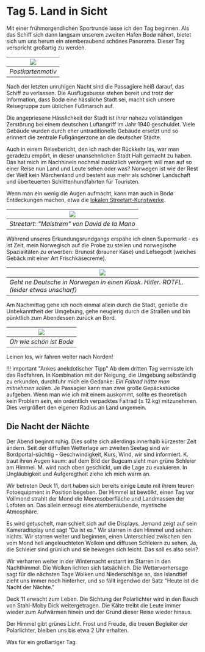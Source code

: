 <!--
.. title: Love Boat - The Real Story. Bodø
.. slug: norge05
.. date: 2019-03-24 18:32:32 UTC+01:00
.. tags: norwegen,norway,kreuzfahrt,cruise
.. category: unterwegs
.. link: 
.. description: 
.. type: text
-->

# Tag 5. Land in Sicht

Mit einer frühmorgendlichen Sportrunde lasse ich den Tag beginnen. Als das Schiff sich dann langsam unserem zweiten Hafen Bodø nähert, bietet sich um uns herum ein atemberaubend schönes Panorama. Dieser Tag verspricht großartig zu werden.

| ![](../../images/norge2019/09.png) |
| --- |
| *Postkartenmotiv* |

Nach der letzten unruhigen Nacht sind die Passagiere heiß darauf, das Schiff zu verlassen. Die Ausflugsbusse stehen bereit und trotz der Information, dass Bodø eine hässliche Stadt sei, macht sich unsere Reisegruppe zum üblichen Fußmarsch auf.

Die angepriesene Hässlichkeit der Stadt ist ihrer nahezu vollständigen Zerstörung bei einem deutschen Luftangriff im Jahr 1940 geschuldet. Viele Gebäude wurden durch eher untraditionelle Gebäude ersetzt und so erinnert die zentrale Fußgängerzone an die deutscher Städte.

Auch in einem Reisebericht, den ich nach der Rückkehr las, war man geradezu empört, in dieser unansehnlichen Stadt Halt gemacht zu haben. Das hat mich im Nachhinein nochmal zusätzlich verärgert: will man auf so einer Reise nun Land und Leute sehen oder was? Norwegen ist wie der Rest der Welt kein Märchenland und besteht aus mehr als schöner Landschaft und überteuerten Schlittenhundfahrten für Touristen.

Wenn man ein wenig die Augen aufmacht, kann man auch in Bodø Entdeckungen machen, etwa die [lokalen Streetart-Kunstwerke](https://visitbodo.com/home/streetart).

| ![](../../images/norge2019/13.png) |
| --- |
| *Streetart: "Malstrøm" von David de la Mano* |

Während unseres Erkundungsrundgangs erspähe ich einen Supermarkt - es ist Zeit, mein Norwegisch auf die Probe zu stellen und norwegische Spazialitäten zu erwerben: Brunost (brauner Käse) und Lefsegodt (weiches Gebäck mit einer Art Frischkäsecreme).

| ![](../../images/norge2019/10.png) |
| --- |
| *Geht ne Deutsche in Norwegen in einen Kiosk. Hitler. ROTFL. (leider etwas unscharf)* |

Am Nachmittag gehe ich noch einmal allein durch die Stadt, genieße die Unbekanntheit der Umgebung, gehe neugierig durch die Straßen und bin pünktlich zum Abendessen zurück an Bord.

| ![](../../images/norge2019/12.png) |
| --- |
| *Oh wie schön ist Bodø* |

Leinen los, wir fahren weiter nach Norden!

!!! important "Ankes anekdotischer Tipp"
    Ab dem dritten Tag vermisste ich das Radfahren. In Kombination mit der Neigung, die Umgebung selbständig zu erkunden, durchfuhr mich ein Gedanke: *Ein Faltrad hätte man mitnehmen sollen.*
    Je Passagier kann man zwei große Gepäckstücke aufgeben. Wenn man wie ich mit einem auskommt, sollte es theoretisch kein Problem sein, ein ordentlich verpacktes Faltrad (± 12 kg) mitzunehmen. Dies vergrößert den eigenen Radius an Land ungemein.

## Die Nacht der Nächte

Der Abend beginnt ruhig. Dies sollte sich allerdings innerhalb kürzester Zeit ändern. Seit der diffizilen Wetterlage am zweiten Seetag sind wir Bordportal-süchtig - Geschwindigkeit, Kurs, Wind, wir sind informiert. K. traut ihren Augen kaum: auf dem Bild der Bugcam sieht man grüne Schleier am Himmel. M. wird nach oben geschickt, um die Lage zu evaluieren. In Ungläubigkeit und Aufgeregtheit ziehe ich mich warm an.

Wir betreten Deck 11, dort haben sich bereits einige Leute mit ihrem teuren Fotoequipment in Position begeben. Der Himmel ist bewölkt, einen Tag vor Vollmond strahlt der Mond die Meeresoberfläche und Landmassen der Lofoten an. Das allein erzeugt eine atemberaubende, mystische Atmosphäre. 

Es wird getuschelt, man schielt sich auf die Displays. Jemand zeigt auf sein Kameradisplay und sagt "Da ist es." Wir starren in den Himmel und sehen: nichts. Wir starren weiter und beginnen, einen Unterschied zwischen den vom Mond hell angeleuchteten Wolken und diffusen Schleiern zu sehen. Ja, die Schleier sind grünlich und sie bewegen sich leicht. Das soll es also sein?

Wir verharren weiter in der Winternacht erstarrt im Starren in den Nachthimmel. Die Wolken lichten sich tatsächlich. Die Wettervorhersage sagt für die nächsten Tage Wolken und Niederschläge an, das Islandtief zieht uns immer noch hinterher, und so fällt irgendwo der Satz "Heute ist die Nacht der Nächte."

Deck 11 erwacht zum Leben. Die Sichtung der Polarlichter wird in den Bauch von Stahl-Moby Dick weitergetragen. Die Kälte treibt die Leute immer wieder zum Aufwärmen hinein und der Grund dieser Reise wieder hinaus.

Der Himmel gibt grünes Licht. Frost und Freude, die treuen Begleiter der Polarlichter, bleiben uns bis etwa 2 Uhr erhalten.

Was für ein großartiger Tag.

